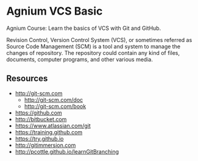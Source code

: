 # Agnium VCS Basic

Agnium Course: Learn the basics of VCS with Git and GitHub.

Revision Control, Version Control System (VCS), or sometimes referred as Source Code Management (SCM) is a tool and system to manage the changes of repository. The repository could contain any kind of files, documents, computer programs, and other various media.

## Resources

+ http://git-scm.com
  + http://git-scm.com/doc
  + http://git-scm.com/book
+ https://github.com
+ http://bitbucket.com
+ https://www.atlassian.com/git
+ https://training.github.com
+ https://try.github.io
+ http://gitimmersion.com
+ http://pcottle.github.io/learnGitBranching
